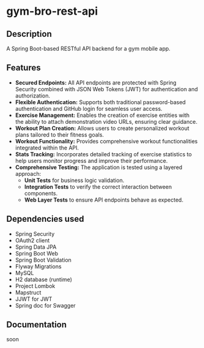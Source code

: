# gym-bro-rest-api

## Description
A Spring Boot-based RESTful API backend for a gym mobile app.

## Features
* **Secured Endpoints:** All API endpoints are protected with Spring Security combined with JSON Web Tokens (JWT) for authentication and authorization.
* **Flexible Authentication:** Supports both traditional password-based authentication and GitHub login for seamless user access.
* **Exercise Management:** Enables the creation of exercise entities with the ability to attach demonstration video URLs, ensuring clear guidance.
* **Workout Plan Creation:** Allows users to create personalized workout plans tailored to their fitness goals.
* **Workout Functionality:** Provides comprehensive workout functionalities integrated within the API.
* **Stats Tracking:** Incorporates detailed tracking of exercise statistics to help users monitor progress and improve their performance.
* **Comprehensive Testing:** The application is tested using a layered approach:
  * **Unit Tests** for business logic validation.
  * **Integration Tests** to verify the correct interaction between components.
  * **Web Layer Tests** to ensure API endpoints behave as expected.

## Dependencies used
* Spring Security
* OAuth2 client
* Spring Data JPA
* Spring Boot Web
* Spring Boot Validation
* Flyway Migrations
* MySQL
* H2 database (runtime)
* Project Lombok
* Mapstruct
* JJWT for JWT
* Spring doc for Swagger

## Documentation
soon
